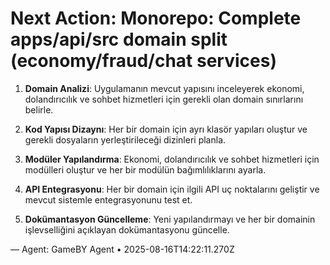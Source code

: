 # Next Action: Monorepo: Complete apps/api/src domain split (economy/fraud/chat services)

1. **Domain Analizi**: Uygulamanın mevcut yapısını inceleyerek ekonomi, dolandırıcılık ve sohbet hizmetleri için gerekli olan domain sınırlarını belirle.

2. **Kod Yapısı Dizaynı**: Her bir domain için ayrı klasör yapıları oluştur ve gerekli dosyaların yerleştirileceği dizinleri planla.

3. **Modüler Yapılandırma**: Ekonomi, dolandırıcılık ve sohbet hizmetleri için modülleri oluştur ve her bir modülün bağımlılıklarını ayarla.

4. **API Entegrasyonu**: Her bir domain için ilgili API uç noktalarını geliştir ve mevcut sistemle entegrasyonunu test et.

5. **Dokümantasyon Güncelleme**: Yeni yapılandırmayı ve her bir domainin işlevselliğini açıklayan dokümantasyonu güncelle.

— Agent: GameBY Agent • 2025-08-16T14:22:11.270Z
